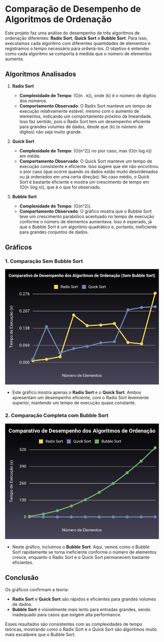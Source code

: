# Comparação de Desempenho de Algoritmos de Ordenação

Este projeto faz uma análise do desempenho de três algoritmos de ordenação diferentes: **Radix Sort**, **Quick Sort** e **Bubble Sort**. Para isso, executamos cada algoritmo com diferentes quantidades de elementos e registramos o tempo necessário para ordená-los. O objetivo é entender como cada algoritmo se comporta à medida que o número de elementos aumenta.

## Algoritmos Analisados

1. **Radix Sort**  
   - **Complexidade de Tempo**: \(O(n . k)\), onde \(k\) é o número de dígitos dos números. 
   - **Comportamento Observado**: O Radix Sort manteve um tempo de execução relativamente estável, mesmo com o aumento de elementos, indicando um comportamento próximo da linearidade. Isso faz sentido, pois o Radix Sort tem um desempenho eficiente para grandes volumes de dados, desde que \(k\) (o número de dígitos) não seja muito grande.
   
2. **Quick Sort**  
   - **Complexidade de Tempo**: \(O(n^2)\) no pior caso, mas \(O(n log n)\) em média.
   - **Comportamento Observado**: O Quick Sort manteve um tempo de execução consistente e eficiente. Isso sugere que ele não encontrou o pior caso (que ocorre quando os dados estão muito desordenados ou já ordenados em uma certa direção). No caso médio, o Quick Sort é bastante eficiente e mostra um crescimento de tempo em \(O(n \log n)\), que é o que foi observado.

3. **Bubble Sort**  
   - **Complexidade de Tempo**: \(O(n^2)\).
   - **Comportamento Observado**: O gráfico mostra que o Bubble Sort teve um crescimento parabólico acentuado no tempo de execução conforme o número de elementos aumentava. Isso é esperado, já que o Bubble Sort é um algoritmo quadrático e, portanto, ineficiente para grandes conjuntos de dados.

## Gráficos

### 1. Comparação Sem Bubble Sort
![Comparativo Sem Bubble Sort](grafico_comparativo_sem_bubble_sort.png)

   - Este gráfico mostra apenas o **Radix Sort** e o **Quick Sort**. Ambos apresentam um desempenho eficiente, com o Radix Sort levemente superior, mantendo um tempo de execução quase constante.
  
### 2. Comparação Completa com Bubble Sort
![Comparativo Completo](grafico_comparativo.png)

   - Neste gráfico, incluímos o **Bubble Sort**. Aqui, vemos como o Bubble Sort rapidamente se torna ineficiente conforme o número de elementos cresce, enquanto o Radix Sort e o Quick Sort permanecem bastante eficientes.

## Conclusão

Os gráficos confirmam a teoria:
- **Radix Sort** e **Quick Sort** são rápidos e eficientes para grandes volumes de dados.
- **Bubble Sort** é visivelmente mais lento para entradas grandes, sendo inadequado para casos que exigem alta performance.

Esses resultados são consistentes com as complexidades de tempo teóricas, mostrando como o Radix Sort e o Quick Sort são algoritmos muito mais escaláveis que o Bubble Sort.
